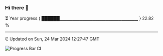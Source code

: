 ### Hi there 👋

⏳ Year progress { ██████▁▁▁▁▁▁▁▁▁▁▁▁▁▁▁▁▁▁▁▁▁▁▁▁ } 22.82 %

---

⏰ Updated on Sun, 24 Mar 2024 12:27:47 GMT

![Progress Bar CI](https://github.com/liununu/liununu/workflows/Progress%20Bar%20CI/badge.svg)
